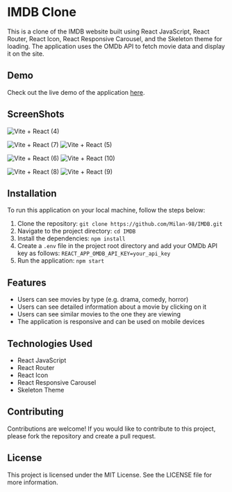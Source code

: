 # IMDB Clone

This is a clone of the IMDB website built using React JavaScript, React Router, React Icon, React Responsive Carousel, and the Skeleton theme for loading. The application uses the OMDb API to fetch movie data and display it on the site.

## Demo

Check out the live demo of the application [here](https://imdb-india.netlify.app/).

## ScreenShots

![Vite + React (4)](https://user-images.githubusercontent.com/114464208/233539294-25eec7ed-ad10-451d-ae19-4abd8596fe73.png)


![Vite + React (7)](https://user-images.githubusercontent.com/114464208/233539386-329bcc64-79ac-4b41-9142-d78051358441.png)
![Vite + React (5)](https://user-images.githubusercontent.com/114464208/233539301-a329c228-bb5d-4059-9131-c9d9031ea088.png)


![Vite + React (6)](https://user-images.githubusercontent.com/114464208/233539380-945e94c1-49c9-456c-aa78-e9906416b027.png)
![Vite + React (10)](https://user-images.githubusercontent.com/114464208/233539446-39c7ac0c-afde-4538-bb22-9f5097fbd92f.png)

![Vite + React (8)](https://user-images.githubusercontent.com/114464208/233539424-8a0f950b-a5a5-4f42-888f-f60dee9dac84.png)
![Vite + React (9)](https://user-images.githubusercontent.com/114464208/233539440-43f4e6af-d37b-4c8d-8b1c-dce6b86488b5.png)


## Installation


To run this application on your local machine, follow the steps below:

1. Clone the repository: `git clone https://github.com/Milan-98/IMDB.git`
2. Navigate to the project directory: `cd IMDB`
3. Install the dependencies: `npm install`
4. Create a `.env` file in the project root directory and add your OMDb API key as follows: `REACT_APP_OMDB_API_KEY=your_api_key`
5. Run the application: `npm start`

## Features

- Users can see movies by type (e.g. drama, comedy, horror)
- Users can see detailed information about a movie by clicking on it
- Users can see similar movies to the one they are viewing
- The application is responsive and can be used on mobile devices

## Technologies Used

- React JavaScript
- React Router
- React Icon
- React Responsive Carousel
- Skeleton Theme

## Contributing

Contributions are welcome! If you would like to contribute to this project, please fork the repository and create a pull request.

## License

This project is licensed under the MIT License. See the LICENSE file for more information.
